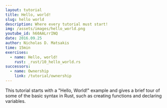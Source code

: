 ```yaml
---
layout: tutorial
title: Hello, world!
slug: hello world
description: Where every tutorial must start!
img: /assets/images/hello_world.png
youtube_id: h60AALrrINQ
date: 2016.09.25
author: Nicholas D. Matsakis
time: 15min
exercises:
  - name: Hello, world!
    rust: _rust/10_hello_world.rs
successors:
  - name: Ownership
    link: /tutorial/ownership
---
```


This tutorial starts with a "Hello, World!" example and gives a brief
tour of some of the basic syntax in Rust, such as creating functions
and declaring variables.
